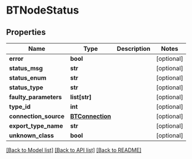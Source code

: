# BTNodeStatus

## Properties
Name | Type | Description | Notes
------------ | ------------- | ------------- | -------------
**error** | **bool** |  | [optional] 
**status_msg** | **str** |  | [optional] 
**status_enum** | **str** |  | [optional] 
**status_type** | **str** |  | [optional] 
**faulty_parameters** | **list[str]** |  | [optional] 
**type_id** | **int** |  | [optional] 
**connection_source** | [**BTConnection**](BTConnection.md) |  | [optional] 
**export_type_name** | **str** |  | [optional] 
**unknown_class** | **bool** |  | [optional] 

[[Back to Model list]](../README.md#documentation-for-models) [[Back to API list]](../README.md#documentation-for-api-endpoints) [[Back to README]](../README.md)


